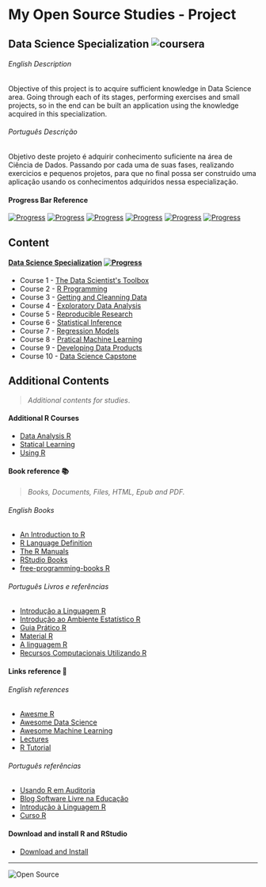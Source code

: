 # My Open Source Studies - Project
## Data Science Specialization ![coursera](http://i64.tinypic.com/25rci2c.jpg)

###### English Description
Objective of this project is to acquire sufficient knowledge in Data Science area.
Going through each of its stages, performing exercises and small projects, so in the end can be built an application using the knowledge acquired in this specialization.

###### Português Descrição
Objetivo deste projeto é adquirir conhecimento suficiente na área de Ciência de Dados.
Passando por cada uma de suas fases, realizando exercicios e pequenos projetos, para que no final possa ser construido uma aplicação usando os conhecimentos adquiridos nessa especialização.


#### Progress Bar Reference
[![Progress](https://img.shields.io/badge/Progress-0%25-red.svg?style=flat)]() [![Progress](https://img.shields.io/badge/Progress-20%25-orange.svg?style=flat)]() [![Progress](https://img.shields.io/badge/Progress-40%25-yellow.svg?style=flat)]() [![Progress](https://img.shields.io/badge/Progress-60%25-green.svg?style=flat)]() [![Progress](https://img.shields.io/badge/Progress-80%25-blue.svg?style=flat)]() [![Progress](https://img.shields.io/badge/Completed-100%25-lightgrey.svg?style=flat)]()

## Content

#### [Data Science Specialization](https://www.coursera.org/specializations/jhudatascience) [![Progress](https://img.shields.io/badge/Progress-0%25-red.svg?style=flat)]()

- Course 1 - [The Data Scientist's Toolbox](https://class.coursera.org/datascitoolbox-034)
- Course 2 - [R Programming](https://www.coursera.org/course/rprog)
- Course 3 - [Getting and Cleanning Data](https://www.coursera.org/course/getdata)
- Course 4 - [Exploratory Data Analysis](https://www.coursera.org/course/exdata)
- Course 5 - [Reproducible Research](https://www.coursera.org/course/repdata)
- Course 6 - [Statistical Inference](https://www.coursera.org/course/statinference)
- Course 7 - [Regression Models](https://www.coursera.org/course/regmods)
- Course 8 - [Pratical Machine Learning](https://www.coursera.org/course/predmachlearn)
- Course 9 - [Developing Data Products](https://www.coursera.org/course/devdataprod)
- Course 10 - [Data Science Capstone](https://www.coursera.org/course/dsscapstone)


## Additional Contents
>*Additional contents for studies*.

#### Additional R Courses
- [Data Analysis R](https://www.udacity.com/course/data-analysis-with-r--ud651)
- [Statical Learning](https://lagunita.stanford.edu/courses/HumanitiesScience/StatLearning/Winter2014/about)
- [Using R](http://www.statistics.com/r-courses/)


#### Book reference :books:
>*Books, Documents, Files, HTML, Epub and PDF.*

###### English Books
- [An Introduction to R](https://cran.r-project.org/doc/manuals/R-intro.html)
- [R Language Definition](http://stat.ethz.ch/R-manual/R-patched/doc/manual/R-lang.html)
- [The R Manuals](https://cran.r-project.org/manuals.html)
- [RStudio Books](https://www.rstudio.com/resources/training/books/)
- [free-programming-books R](https://github.com/vhf/free-programming-books/blob/master/free-programming-books.md#r)


###### Português Livros e referências
- [Introdução a Linguagem R](http://peld.inpa.gov.br/sites/default/files/ApostilaR.pdf)
- [Introdução ao Ambiente Estatístico R](http://www.leg.ufpr.br/~paulojus/embrapa/Rembrapa/)
- [Guia Prático R](http://www.estatisticanor.xpg.com.br/3.html)
- [Material R](https://sites.google.com/site/marcosfs2006/material_r)
- [A linguagem R](http://www.wook.pt/ficha/a-linguagem-r/a/id/1498858)
- [Recursos Computacionais Utilizando R](http://www.dex.ufla.br/~danielff/RRC0.pdf)


#### Links reference :link:
###### English references

- [Awesme R](https://github.com/qinwf/awesome-R)
- [Awesome Data Science](https://github.com/okulbilisim/awesome-datascience)
- [Awesome Machine Learning](https://github.com/josephmisiti/awesome-machine-learning#r)
- [Lectures](https://github.com/DataScienceSpecialization/courses/tree/master/01_DataScientistToolbox/lectures)
- [R Tutorial](http://www.cyclismo.org/tutorial/R/)


###### Português referências

- [Usando R em Auditoria](https://sites.google.com/site/marcosfs2006/)
- [Blog Software Livre na Educação](http://www.ufrgs.br/soft-livre-edu/software-educacional-livre-na-wikipedia/r-linguagem-de-programacao/)
- [Introdução à Linguagem R](http://www.lbs.dcc.ufmg.br/cvbioinfo2011/material/Bioinfo-Verao-UFMG-Introducao-R-2011-v2.pdf)
- [Curso R](https://sites.google.com/site/ufmgcursor/)

#### Download and install R and RStudio
- [Download and Install](https://www.r-project.org/)


- - -

![Open Source](http://i63.tinypic.com/fn6crq.jpg)